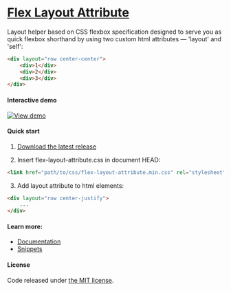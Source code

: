# [Flex Layout Attribute](http://progressivered.com/fla/)

Layout helper based on CSS flexbox specification designed to serve you as quick flexbox shorthand by using two custom html attributes — 'layout' and 'self':

``` html
<div layout="row center-center">
    <div>1</div>
    <div>2</div>
    <div>3</div>
</div>
```



#### Interactive demo
[![View demo](http://progressivered.com/assets/img/fla.jpg)](http://progressivered.com/fla/)


#### Quick start
1) [Download the latest release](https://github.com/StefanKovac/flex-layout-attribute/archive/v1.0.0.zip)

2) Insert flex-layout-attribute.css in document HEAD:
```html
<link href="path/to/css/flex-layout-attribute.min.css" rel="stylesheet">
```
3) Add layout attribute to html elements:
```html
<div layout="row center-justify">
    ...
</div>
```

#### Learn more:
* [Documentation](http://progressivered.com/fla/#documentation)
* [Snippets](http://progressivered.com/fla/#snippets)

#### License
Code released under [the MIT license](https://github.com/StefanKovac/flex-layout-attribute/blob/master/LICENSE).

